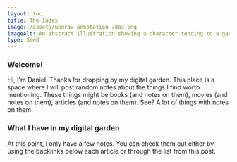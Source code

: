 ```yaml
---
layout: toc
title: The Index
image: /assets/undraw_annotation_7das.png
imageAlt: An abstract illustration showing a character tending to a garden.
type: Seed
---
```


### Welcome!

Hi, I'm Daniel. Thanks for dropping by my digital garden. This place is a space where I will post random notes about the things I find worth mentioning. These things might be books (and notes on them), movies (and notes on them), articles (and notes on them). See? A lot of things with notes on them.

### What I have in my digital garden

At this point, I only have a few notes. You can check them out either by using the backlinks below each article or through the list from this post.